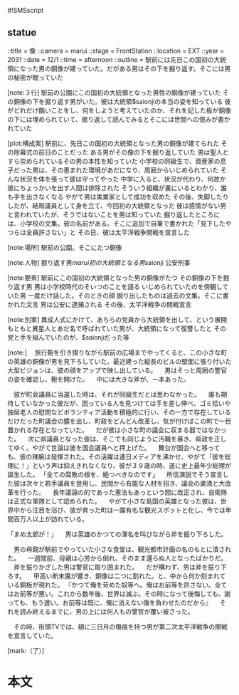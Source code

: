 #!SMSscript

## statue

::title = 像
::camera = marui
::stage = FrontStation
::location = EXT
::year = 2031
::date = 12/1
::time = afternoon
::outline = 駅前には先日この国初の大統領になった男の銅像が建っていた。だがある男はその下を掘り返す。そこには男の秘密が眠っていた

[note:３行]
駅前の公園にこの国初の大統領となった男性の銅像が建っていた
その銅像の下を掘り返す男がいた。彼は大統領$saionjiの本当の姿を知っている
彼がどれだけ酷いことをし、何をしようと考えていたのか、それを記した板が銅像の下には埋められていて、掘り返して読んでみるとそこには世間への恨みが書かれていた

[plot:構成案]
駅前に、先日この国初の大統領となった男の銅像が建てられた
その除幕式の前日のことだった
ある男がその像の下を掘り返していた
男は聖人とすら崇められているその男の本性を知っていた
小学校の同級生で、資産家の息子だった男は、その恵まれた環境があだになり、周囲からいじめられていた
そんな状況を体を張って彼は守ってやった
中学に入ると、状況が代わり、何故か彼にちょっかいを出す人間は排除された
そういう組織が裏にいるとわかり、誰も手を出さなくなる
やがて男は実業家として成功を収めた
その後、失脚したりしたが、結局議員として身を立て、今回初の大統領となった
彼は感情がない男と言われていたが、そうではないことを男は知っていた
掘り返したところには、小学校の文集。彼の名前がある。そこに追加で自筆で書かれた「見下したやつらは全員許さない」と
その日、彼は太平洋戦争開戦を宣言した

[note:場所]
駅前の公園。そこにたつ銅像

[note:人物]
掘り返す男$marui
初の大統領となる男$saionji
公安刑事

[note:要素]
駅前にこの国初の大統領となった男の銅像がたつ
その銅像の下を掘り返す男
男は小学校時代のそいつのことを語る
いじめられていたのを傍観していた男
一度だけ話した。そのときの顔
掘り出したものは過去の文集。そこに書かれた文言
男は公安に逮捕される
その後、太平洋戦争の開戦宣言

[note:別案]
異成人式にかけて、あちらの党員から大統領を出して、という展開
もともと異星人とあだ名で呼ばれていた男が、大統領になって復讐したと
その党と手を組んでいたのが、$saionjiだった等

[note:]
　旅行鞄を引き摺りながら駅前の広場までやってくると、この小さな町の英雄の銅像が男を見下ろしていた。最近建った縦長のビルの壁面に張り付いた大型ビジョンは、彼の顔をアップで映し出している。
　男はそっと周囲の警官の姿を確認し、鞄を開けた。
　中には大きな斧が、一本あった。

　彼が町会議員に当選した時は、それが同級生だとは思わなかった。
　誰も期待していなかった彼だが、困っている人を見つけては手を差し伸べ、ゴミ拾いや独居老人の慰問などボランティア活動を積極的に行い、その一方で存在しているだけだった町議会の膿を出し、町政をどんどん改革し、気が付けばこの町で一目置かれる存在となっていた。
　だが彼は小さな町の議会に収まる器ではなかった。
　次に県議員となった彼は、そこでも同じように汚職を暴き、県政を正してゆく。やがて世論は彼を国会議員へと押上げた。
　舞台が国会へと移っても、彼の辣腕は発揮された。その活躍は連日メディアを沸かせ、やがて「彼を総理に！」という声は抑えきれなくなり、彼が３９歳の時、遂に史上最年少総理が誕生した。
「全ての腐敗の根を、絶つべきなのです」
　所信演説でそう宣言した彼は次々と若手議員を登用し、民間から有能な人材を招き、議会の粛清と大改革を行った。
　長年議論の的であった憲法もあっという間に改正され、自衛隊は正式な軍隊として認められた。
　やがて小さな島国の英雄となった彼は、世界中から注目を浴び、彼が育った町は一躍有名な観光スポットと化し、今では年間百万人以上が訪れている。

「まめ太郎が！」
　男は英雄のかつての渾名を叫びながら斧を振り下ろした。

　男の母親が駅前でやっていた小さな食堂は、観光都市計画の名のもとに潰された。
　一週間前、母親は心労から倒れ、そのまま還らぬ人となったばかりだ。
　斧を振りかざした男は警官に取り囲まれた。
　だが構わず、男は斧を振り下ろす。
　甲高い断末魔が響き、銅像は二つに割れた。と、中から何か刻まれている銅板が現れた。
『かつて俺を苛めた奴等へ。俺はお前等を許さない。全てはお前等が悪い。これから数年後、世界は滅ぶ。その時になって後悔しても、謝っても、もう遅い。お前等は既に、俺に消えない傷を負わせたのだから』
　それを読み終えるまでに、男の上には何人もの警官が覆い被さった。

　その時、街頭TVでは、額に三日月の傷痕を持つ男が第二次太平洋戦争の開戦を宣言していた。

[mark:（了）]

# 本文

